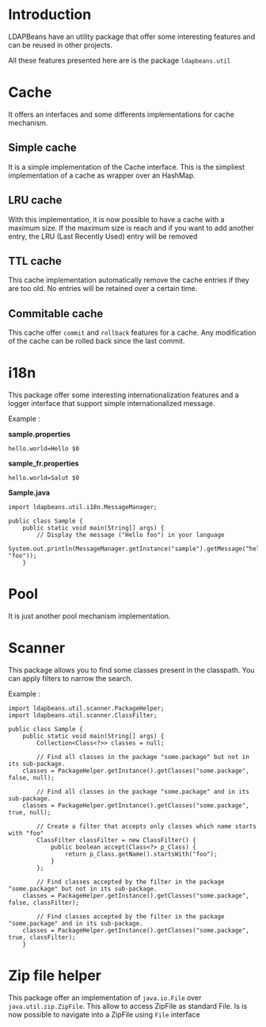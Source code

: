# Introduction #

LDAPBeans have an utility package that  offer some interesting features and can be reused in other projects.

All these features presented here are is the package `ldapbeans.util`

# Cache #
It offers an interfaces and some differents implementations for cache mechanism.
## Simple cache ##
It is a simple implementation of the Cache interface. This is the simpliest implementation of a cache as wrapper over an HashMap.
## LRU cache ##
With this implementation, it is now possible to have a cache with a maximum size. If the maximum size is reach and if you want to add another entry, the LRU (Last Recently Used) entry will be removed
## TTL cache ##
This cache implementation automatically remove the cache entries if they are too old. No entries will be retained over a certain time.
## Commitable cache ##
This cache offer `commit` and `rollback` features for a cache. Any modification of the cache can be rolled back since the last commit.

# i18n #
This package offer some interesting internationalization features and a logger interface that support simple internationalized message.

Example :

**sample.properties**
```
hello.world=Hello $0
```
**sample\_fr.properties**
```
hello.world=Salut $0
```
**Sample.java**
```
import ldapbeans.util.i18n.MessageManager;

public class Sample {
    public static void main(String[] args) {
        // Display the message ("Hello foo") in your language
        System.out.println(MessageManager.getInstance("sample").getMessage("hello.world", "foo"));
    }
```
# Pool #
It is just another pool mechanism implementation.

# Scanner #
This package allows you to find some classes present in the classpath. You can apply filters to narrow the search.

Example :
```
import ldapbeans.util.scanner.PackageHelper;
import ldapbeans.util.scanner.ClassFilter;

public class Sample {
    public static void main(String[] args) {
        Collection<Class<?>> classes = null;

        // Find all classes in the package "some.package" but not in its sub-package.
	classes = PackageHelper.getInstance().getClasses("some.package", false, null);

        // Find all classes in the package "some.package" and in its sub-package.
	classes = PackageHelper.getInstance().getClasses("some.package", true, null);

        // Create a filter that accepts only classes which name starts with "foo"
        ClassFilter classFilter = new ClassFilter() {
            public boolean accept(Class<?> p_Class) {
                return p_Class.getName().startsWith("foo");
            }
        };

        // Find classes accepted by the filter in the package "some.package" but not in its sub-package.
	classes = PackageHelper.getInstance().getClasses("some.package", false, classFilter);

        // Find classes accepted by the filter in the package "some.package" and in its sub-package.
	classes = PackageHelper.getInstance().getClasses("some.package", true, classFilter);
    }
```

# Zip file helper #
This package offer an implementation of `java.io.File` over `java.util.zip.ZipFile`. This allow to access ZipFile as standard File. Is is now possible to navigate into a ZipFile using `File` interface